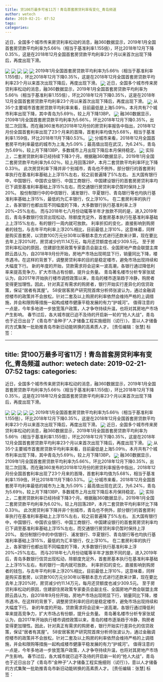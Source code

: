 ```yaml
---
title: 贷100万最多可省11万！青岛首套房贷利率有变化_青岛频道
author: wetech
date: 2019-02-21- 07:52
tags: 
categories: 
---
```

近日，全国多个城市传来房贷利率松动的消息，融360数据显示，2019年1月全国首套房贷款平均利率为5.66％（相当于基准利率1.155倍），环比2018年12月下降0.35%，这是在2018年12月全国首套房贷款平均利率23个月以来首次出现下降后，再度出现下滑。
<!-- more -->
                
<img align="center" border="0" src="http://p1.ifengimg.com/a/2019_08/e9568e26821e681_size78_w900_h500.jpg" />
                
<img align="center" border="0" src="http://p2.ifengimg.com/a/2019_08/3a53719b667b73c_size22_w480_h288.jpg" />
            
<img align="center" border="0" src="http://p0.ifengimg.com/a/2019_08/001d1900e5b63a5_size27_w500_h255.jpg" />
<img align="center" border="0" src="http://p0.ifengimg.com/a/2019_08/2aab25c13114262_size21_w480_h288.jpg" />
<img align="center" border="0" src="http://p1.ifengimg.com/a/2019_08/9516e149334f1fd_size135_w500_h333.jpg" />
2019年1月全国首套房贷款平均利率为5.66％（相当于基准利率1.155倍），环比2018年12月下降0.35%，这是在2018年12月全国首套房贷款平均利率23个月以来首次出现下降后，再度出现下滑。
<img align="center" border="0" src="http://p2.ifengimg.com/a/2019_08/90cc14570bf36ae_size85_w500_h281.jpg" />
近日，全国多个城市传来房贷利率松动的消息，融360数据显示，2019年1月全国首套房贷款平均利率为5.66％（相当于基准利率1.155倍），环比2018年12月下降0.35%，这是在2018年12月全国首套房贷款平均利率23个月以来首次出现下降后，再度出现下滑。
<img align="center" border="0" src="http://p1.ifengimg.com/a/2019_08/f3564630e4ec1c8_size42_w500_h322.jpg" />
从35个主要城市首套房贷款平均利率来看，目前最低是上海5.09％，本月共有7个城市利率出现下降，其中青岛为5.69％，较上月下降13BP。
<img align="center" border="0" src="http://p1.ifengimg.com/a/2019_08/21ee125d8cecd75_size105_w500_h333.jpg" />
融360数据显示，2109年1月全国首套房贷款平均利率为5.66%，环比2018年12月下降0.35%，出现二次回落。而在融360发布的2018年12月份的房贷利率报告中指出，2018年12月份全国首套利率出现了23个月来的首降，首套利率均值为5.68%，相当于基准利率1.159倍，环比2018年11月下降0.53%。
<img align="center" border="0" src="http://p1.ifengimg.com/a/2019_08/5dc9e9c7e9fa056_size132_w500_h342.jpg" />
分城市来看，2018年12月全国首套房平均利率最低的城市为上海,为5.09%；最高值出现在武汉，为6.24%，青岛为5.69％，较上月下降13BP，多数城市上月出现下降后本月保持稳定。
<img align="center" border="0" src="http://p2.ifengimg.com/a/2016/0810/204c433878d5cf9size1_w16_h16.png" />
实际上，二套房贷款利率已经持续下降3个月。根据融360数据显示，2019年1月全国二套房贷款平均利率为6.02％，较上月回落2BP，本月二套贷款平均利率环比下降0.33％。
此次房贷利率下降并非个别城市，青岛也不例外，部分银行的首套房利率执行在基准利率基础上上浮15%左右，较之前普遍降了5%左右。
五大国有银行中，中国银行、中国农业银行、中国工商银行、中国建设银行的首套房房贷利率均已下调至基准利率基础上浮15%左右，而交通银行房贷利率仍暂时保持上浮20%。
股份制银行中的中信银行、浦发银行、华夏银行、青岛银行等也均执行基准利率基础上浮15%，最低的为汇丰银行，仅上浮10%。
在二套房利率的执行上，各家银行也都出现不同幅度的下降，大多数银行执行基准利率上浮20%~25%左右。
而与2018年七八月份动辄等半年才放款不同的是，进入2019年后，青岛多数银行信贷出现松动，除额度充足外，首套房基本执行在基准利率基础上上浮15%左右，有的银行一周内就可放款。
利率折扣的变化，直接影响到购房者的钱包，与去年平均利率上浮20%相比，目前最低上浮10%，这意味着，同样是购买首套房，以贷款100万元分30年以等额本息方式进行还款来计算，现在要比去年上浮20%时，房贷减少约11.14万元，每月还贷额度也减少309.5元。
至于房贷利率松动的原因，住建部住房政策专家委员会副主任、全国房地产商会联盟主席顾云昌认为，自2018年9月份开始，房地产市场出现明显下行，销量同比下降，楼市遇冷。在这样的背景下，调整房贷利率的目的是稳定楼市，避免市场出现持续和大幅度下行。
新的年度的开始，贷款需求将会迎来一波高潮，各银行通过降低利率来提高竞争力，扩大市场占有份额，提升业务量。
青岛著名楼市分析专家张斌认为，自2017年开始执行楼市调控政策以来，青岛的楼市逐渐趋于冷静，购房者变得更加理性。因此，针对真正有需求的购房者，银行开始实行差异化的信贷政策，保证“居者有其屋”。
58安居客房产研究院首席分析师张波认为，通过金融调控楼市的政策并不会放松，针对二套及以上购房的利率依然会维持严格的上调措施，并会和限购等措施一起构成楼市健康平稳发展的有力“护城河”。
值得注意的一点是，今年多地进一步放宽落户政策，人才争夺持续升温，也将对其房地产市场产生影响。
春节过后，各大城市就已迫不及待的开启新一轮的“抢人大战”，青岛也于近日出台了《青岛市“金种子”人才储备工程实施细则（试行）》，意以人才储备的方式集聚一批助推青岛市新旧动能转换的高素质人才。
[责任编辑：张慧]
标签：
 
 
             
---
title: 贷100万最多可省11万！青岛首套房贷利率有变化_青岛频道
author: wetech
date: 2019-02-21- 07:52
tags: 
categories: 
---
近日，全国多个城市传来房贷利率松动的消息，融360数据显示，2019年1月全国首套房贷款平均利率为5.66％（相当于基准利率1.155倍），环比2018年12月下降0.35%，这是在2018年12月全国首套房贷款平均利率23个月以来首次出现下降后，再度出现下滑。
<!-- more -->
                
<img align="center" border="0" src="http://p1.ifengimg.com/a/2019_08/e9568e26821e681_size78_w900_h500.jpg" />
                
<img align="center" border="0" src="http://p2.ifengimg.com/a/2019_08/3a53719b667b73c_size22_w480_h288.jpg" />
            
<img align="center" border="0" src="http://p0.ifengimg.com/a/2019_08/001d1900e5b63a5_size27_w500_h255.jpg" />
<img align="center" border="0" src="http://p0.ifengimg.com/a/2019_08/2aab25c13114262_size21_w480_h288.jpg" />
<img align="center" border="0" src="http://p1.ifengimg.com/a/2019_08/9516e149334f1fd_size135_w500_h333.jpg" />
2019年1月全国首套房贷款平均利率为5.66％（相当于基准利率1.155倍），环比2018年12月下降0.35%，这是在2018年12月全国首套房贷款平均利率23个月以来首次出现下降后，再度出现下滑。
<img align="center" border="0" src="http://p2.ifengimg.com/a/2019_08/90cc14570bf36ae_size85_w500_h281.jpg" />
近日，全国多个城市传来房贷利率松动的消息，融360数据显示，2019年1月全国首套房贷款平均利率为5.66％（相当于基准利率1.155倍），环比2018年12月下降0.35%，这是在2018年12月全国首套房贷款平均利率23个月以来首次出现下降后，再度出现下滑。
<img align="center" border="0" src="http://p1.ifengimg.com/a/2019_08/f3564630e4ec1c8_size42_w500_h322.jpg" />
从35个主要城市首套房贷款平均利率来看，目前最低是上海5.09％，本月共有7个城市利率出现下降，其中青岛为5.69％，较上月下降13BP。
<img align="center" border="0" src="http://p1.ifengimg.com/a/2019_08/21ee125d8cecd75_size105_w500_h333.jpg" />
融360数据显示，2109年1月全国首套房贷款平均利率为5.66%，环比2018年12月下降0.35%，出现二次回落。而在融360发布的2018年12月份的房贷利率报告中指出，2018年12月份全国首套利率出现了23个月来的首降，首套利率均值为5.68%，相当于基准利率1.159倍，环比2018年11月下降0.53%。
<img align="center" border="0" src="http://p1.ifengimg.com/a/2019_08/5dc9e9c7e9fa056_size132_w500_h342.jpg" />
分城市来看，2018年12月全国首套房平均利率最低的城市为上海,为5.09%；最高值出现在武汉，为6.24%，青岛为5.69％，较上月下降13BP，多数城市上月出现下降后本月保持稳定。
<img align="center" border="0" src="http://p2.ifengimg.com/a/2016/0810/204c433878d5cf9size1_w16_h16.png" />
实际上，二套房贷款利率已经持续下降3个月。根据融360数据显示，2019年1月全国二套房贷款平均利率为6.02％，较上月回落2BP，本月二套贷款平均利率环比下降0.33％。
此次房贷利率下降并非个别城市，青岛也不例外，部分银行的首套房利率执行在基准利率基础上上浮15%左右，较之前普遍降了5%左右。
五大国有银行中，中国银行、中国农业银行、中国工商银行、中国建设银行的首套房房贷利率均已下调至基准利率基础上浮15%左右，而交通银行房贷利率仍暂时保持上浮20%。
股份制银行中的中信银行、浦发银行、华夏银行、青岛银行等也均执行基准利率基础上浮15%，最低的为汇丰银行，仅上浮10%。
在二套房利率的执行上，各家银行也都出现不同幅度的下降，大多数银行执行基准利率上浮20%~25%左右。
而与2018年七八月份动辄等半年才放款不同的是，进入2019年后，青岛多数银行信贷出现松动，除额度充足外，首套房基本执行在基准利率基础上上浮15%左右，有的银行一周内就可放款。
利率折扣的变化，直接影响到购房者的钱包，与去年平均利率上浮20%相比，目前最低上浮10%，这意味着，同样是购买首套房，以贷款100万元分30年以等额本息方式进行还款来计算，现在要比去年上浮20%时，房贷减少约11.14万元，每月还贷额度也减少309.5元。
至于房贷利率松动的原因，住建部住房政策专家委员会副主任、全国房地产商会联盟主席顾云昌认为，自2018年9月份开始，房地产市场出现明显下行，销量同比下降，楼市遇冷。在这样的背景下，调整房贷利率的目的是稳定楼市，避免市场出现持续和大幅度下行。
新的年度的开始，贷款需求将会迎来一波高潮，各银行通过降低利率来提高竞争力，扩大市场占有份额，提升业务量。
青岛著名楼市分析专家张斌认为，自2017年开始执行楼市调控政策以来，青岛的楼市逐渐趋于冷静，购房者变得更加理性。因此，针对真正有需求的购房者，银行开始实行差异化的信贷政策，保证“居者有其屋”。
58安居客房产研究院首席分析师张波认为，通过金融调控楼市的政策并不会放松，针对二套及以上购房的利率依然会维持严格的上调措施，并会和限购等措施一起构成楼市健康平稳发展的有力“护城河”。
值得注意的一点是，今年多地进一步放宽落户政策，人才争夺持续升温，也将对其房地产市场产生影响。
春节过后，各大城市就已迫不及待的开启新一轮的“抢人大战”，青岛也于近日出台了《青岛市“金种子”人才储备工程实施细则（试行）》，意以人才储备的方式集聚一批助推青岛市新旧动能转换的高素质人才。
[责任编辑：张慧]
标签：
 
 
             
